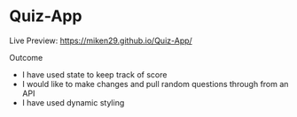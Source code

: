 # Quiz-App

Live Preview: https://miken29.github.io/Quiz-App/

Outcome

- I have used state to keep track of score
- I would like to make changes and pull random questions through from an API
- I have used dynamic styling
